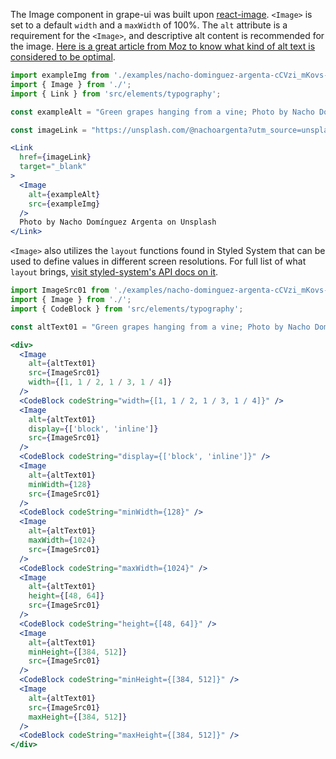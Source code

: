 The Image component in grape-ui was built upon [react-image](https://www.npmjs.com/package/react-image). `<Image>` is set to a default `width` and a `maxWidth` of 100%. The `alt` attribute is a requirement for the `<Image>`, and descriptive alt content is recommended for the image. [Here is a great article from Moz to know what kind of alt text is considered to be optimal](https://moz.com/learn/seo/alt-text).

```jsx in Markdown
import exampleImg from './examples/nacho-dominguez-argenta-cCVzi_mKovs-unsplash.jpg';
import { Image } from './';
import { Link } from 'src/elements/typography';

const exampleAlt = "Green grapes hanging from a vine; Photo by Nacho Domínguez Argenta on Unsplash";

const imageLink = "https://unsplash.com/@nachoargenta?utm_source=unsplash&utm_medium=referral&utm_content=creditCopyText";

<Link
  href={imageLink}
  target="_blank"
>
  <Image
    alt={exampleAlt}
    src={exampleImg}
  />
  Photo by Nacho Domínguez Argenta on Unsplash
</Link>
```

`<Image>` also utilizes the `layout` functions found in Styled System that can be used to define values in different screen resolutions.  For full list of what `layout` brings, [visit styled-system's API docs on it](https://styled-system.com/api#layout).

```jsx in Markdown
import ImageSrc01 from './examples/nacho-dominguez-argenta-cCVzi_mKovs-unsplash.jpg';
import { Image } from './';
import { CodeBlock } from 'src/elements/typography';

const altText01 = "Green grapes hanging from a vine; Photo by Nacho Domínguez Argenta on Unsplash";

<div>
  <Image
    alt={altText01}
    src={ImageSrc01}
    width={[1, 1 / 2, 1 / 3, 1 / 4]}
  />
  <CodeBlock codeString="width={[1, 1 / 2, 1 / 3, 1 / 4]}" />
  <Image
    alt={altText01}
    display={['block', 'inline']}
    src={ImageSrc01}
  />
  <CodeBlock codeString="display={['block', 'inline']}" />
  <Image
    alt={altText01}
    minWidth={128}
    src={ImageSrc01}
  />
  <CodeBlock codeString="minWidth={128}" />
  <Image
    alt={altText01}
    maxWidth={1024}
    src={ImageSrc01}
  />
  <CodeBlock codeString="maxWidth={1024}" />
  <Image
    alt={altText01}
    height={[48, 64]}
    src={ImageSrc01}
  />
  <CodeBlock codeString="height={[48, 64]}" />
  <Image
    alt={altText01}
    minHeight={[384, 512]}
    src={ImageSrc01}
  />
  <CodeBlock codeString="minHeight={[384, 512]}" />
  <Image
    alt={altText01}
    src={ImageSrc01}
    maxHeight={[384, 512]}
  />
  <CodeBlock codeString="maxHeight={[384, 512]}" />
</div>
```

